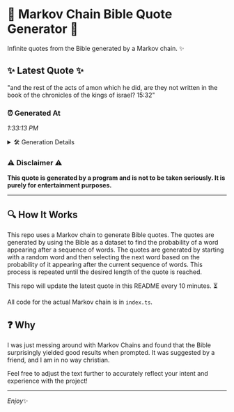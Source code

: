 # 📖 Markov Chain Bible Quote Generator 📖

Infinite quotes from the Bible generated by a Markov chain. ✨

## ✨ Latest Quote ✨
"and the rest of the acts of amon which he did, are they not written in the book of the chronicles of the kings of israel? 15:32"

### ⏰ Generated At
*1:33:13 PM*

<details>
    <summary>🛠️ Generation Details</summary>
    <p>
        <strong>🌱 Seed:</strong> and<br>
        <strong>🔄 Iterations:</strong> 26<br>
        <strong>📜 Context History:</strong><br>[ and ]: the<br>[ and, the ]: rest<br>[ and, the, rest ]: of<br>[ and, the, rest, of ]: the<br>[ and, the, rest, of, the ]: acts<br>[ and, the, rest, of, the, acts ]: of<br>[ the, rest, of, the, acts, of ]: amon<br>[ rest, of, the, acts, of, amon ]: which<br>[ of, the, acts, of, amon, which ]: he<br>[ the, acts, of, amon, which, he ]: did,<br>[ acts, of, amon, which, he, did, ]: are<br>[ of, amon, which, he, did,, are ]: they<br>[ amon, which, he, did,, are, they ]: not<br>[ which, he, did,, are, they, not ]: written<br>[ he, did,, are, they, not, written ]: in<br>[ did,, are, they, not, written, in ]: the<br>[ are, they, not, written, in, the ]: book<br>[ they, not, written, in, the, book ]: of<br>[ not, written, in, the, book, of ]: the<br>[ written, in, the, book, of, the ]: chronicles<br>[ in, the, book, of, the, chronicles ]: of<br>[ the, book, of, the, chronicles, of ]: the<br>[ book, of, the, chronicles, of, the ]: kings<br>[ of, the, chronicles, of, the, kings ]: of<br>[ the, chronicles, of, the, kings, of ]: israel?<br>[ chronicles, of, the, kings, of, israel? ]: 15:32<br>
    </p>
</details>

### ⚠️ Disclaimer ⚠️
**This quote is generated by a program and is not to be taken seriously. It is purely for entertainment purposes.**

---

## 🔍 How It Works

This repo uses a Markov chain to generate Bible quotes. The quotes are generated by using the Bible as a dataset to find the probability of a word appearing after a sequence of words. The quotes are generated by starting with a random word and then selecting the next word based on the probability of it appearing after the current sequence of words. This process is repeated until the desired length of the quote is reached.

This repo will update the latest quote in this README every 10 minutes. ⏳

All code for the actual Markov chain is in `index.ts`.

## ❓ Why

I was just messing around with Markov Chains and found that the Bible surprisingly yielded good results when prompted. 
It was suggested by a friend, and I am in no way christian.

Feel free to adjust the text further to accurately reflect your intent and experience with the project!

---

*Enjoy*✨
